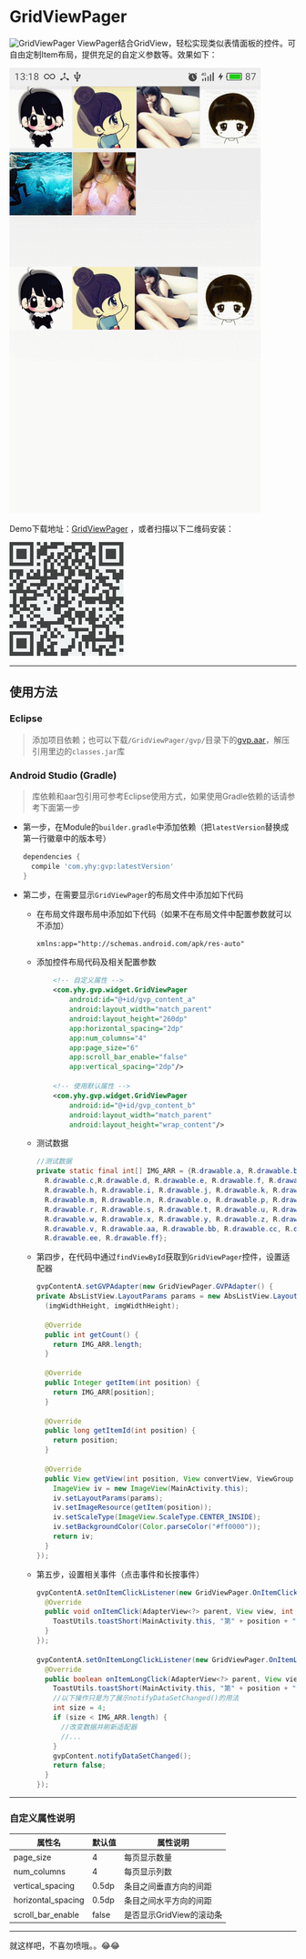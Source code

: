 # GridViewPager
![GridViewPager](https://img.shields.io/badge/GridViewPager-1.0.2-brightgreen.svg) ViewPager结合GridView，轻松实现类似表情面板的控件。可自由定制Item布局，提供充足的自定义参数等。效果如下：

![ScreenShots](imgs/screenshots.gif)

Demo下载地址：<a href="https://fir.im/gvpmg2w">GridViewPager</a> ，或者扫描以下二维码安装：

![GridViewPager](imgs/download.png)



--------------------------------------------------

## 使用方法

### Eclipse

> 添加项目依赖；也可以下载`/GridViewPager/gvp/`目录下的<a href="gvp/gvp.aar">gvp.aar</a>，解压引用里边的`classes.jar`库

### Android Studio (Gradle)

> 库依赖和aar包引用可参考Eclipse使用方式，如果使用Gradle依赖的话请参考下面第一步

* 第一步，在Module的`builder.gradle`中添加依赖（把`latestVersion`替换成第一行徽章中的版本号）

  ```groovy
  dependencies {
  	compile 'com.yhy:gvp:latestVersion'
  }
  ```

* 第二步，在需要显示`GridViewPager`的布局文件中添加如下代码

  * 在布局文件跟布局中添加如下代码（如果不在布局文件中配置参数就可以不添加）

    ```xml
    xmlns:app="http://schemas.android.com/apk/res-auto"
    ```

  * 添加控件布局代码及相关配置参数

    ```xml
    	<!-- 自定义属性 -->
    	<com.yhy.gvp.widget.GridViewPager
            android:id="@+id/gvp_content_a"
            android:layout_width="match_parent"
            android:layout_height="260dp"
            app:horizontal_spacing="2dp"
            app:num_columns="4"
            app:page_size="6"
            app:scroll_bar_enable="false"
            app:vertical_spacing="2dp"/>

    	<!-- 使用默认属性 -->
        <com.yhy.gvp.widget.GridViewPager
            android:id="@+id/gvp_content_b"
            android:layout_width="match_parent"
            android:layout_height="wrap_content"/>
    ```

  * 测试数据

    ```java
    //测试数据
    private static final int[] IMG_ARR = {R.drawable.a, R.drawable.b, 
      R.drawable.c,R.drawable.d, R.drawable.e, R.drawable.f, R.drawable.g, 
      R.drawable.h, R.drawable.i, R.drawable.j, R.drawable.k, R.drawable.l, 
      R.drawable.m, R.drawable.n, R.drawable.o, R.drawable.p, R.drawable.q, 
      R.drawable.r, R.drawable.s, R.drawable.t, R.drawable.u, R.drawable.v, 
      R.drawable.w, R.drawable.x, R.drawable.y, R.drawable.z, R.drawable.u, 
      R.drawable.v, R.drawable.aa, R.drawable.bb, R.drawable.cc, R.drawable.dd,
      R.drawable.ee, R.drawable.ff};
    ```

  * 第四步，在代码中通过`findViewById`获取到`GridViewPager`控件，设置适配器

    ```java
    gvpContentA.setGVPAdapter(new GridViewPager.GVPAdapter() {
    private AbsListView.LayoutParams params = new AbsListView.LayoutParams
      (imgWidthHeight, imgWidthHeight);

      @Override
      public int getCount() {
        return IMG_ARR.length;
      }

      @Override
      public Integer getItem(int position) {
        return IMG_ARR[position];
      }

      @Override
      public long getItemId(int position) {
        return position;
      }

      @Override
      public View getView(int position, View convertView, ViewGroup parent) {
        ImageView iv = new ImageView(MainActivity.this);
        iv.setLayoutParams(params);
        iv.setImageResource(getItem(position));
        iv.setScaleType(ImageView.ScaleType.CENTER_INSIDE);
        iv.setBackgroundColor(Color.parseColor("#ff0000"));
        return iv;
      }
    });
    ```

  * 第五步，设置相关事件（点击事件和长按事件）

    ```java
    gvpContentA.setOnItemClickListener(new GridViewPager.OnItemClickListener() {
      @Override
      public void onItemClick(AdapterView<?> parent, View view, int position) {
        ToastUtils.toastShort(MainActivity.this, "第" + position + "个条目被点击");
      }
    });

    gvpContentA.setOnItemLongClickListener(new GridViewPager.OnItemLongClickListener() {
      @Override
      public boolean onItemLongClick(AdapterView<?> parent, View view, int position) {
        ToastUtils.toastShort(MainActivity.this, "第" + position + "个条目被长按");
        //以下操作只是为了展示notifyDataSetChanged()的用法
        int size = 4;
        if (size < IMG_ARR.length) {
          //改变数据并刷新适配器
          //...
        }
        gvpContent.notifyDataSetChanged();
        return false;
      }
    });
    ```

--------------------------------------------------------------



### 自定义属性说明

| 属性名                | 默认值   | 属性说明             |
| ------------------ | ----- | ---------------- |
| page_size          | 4     | 每页显示数量           |
| num_columns        | 4     | 每页显示列数           |
| vertical_spacing   | 0.5dp | 条目之间垂直方向的间距      |
| horizontal_spacing | 0.5dp | 条目之间水平方向的间距      |
| scroll_bar_enable  | false | 是否显示GridView的滚动条 |

------------------------------------------------------------------

就这样吧，不喜勿喷哦。。​:joy:​​:joy:​